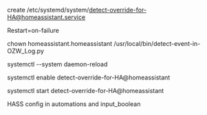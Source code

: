 

create /etc/systemd/system/detect-override-for-HA@homeassistant.service

Restart=on-failure

chown homeassistant.homeassistant /usr/local/bin/detect-event-in-OZW_Log.py

systemctl --system daemon-reload

systemctl enable detect-override-for-HA@homeassistant

systemctl start detect-override-for-HA@homeassistant

HASS config in automations and input_boolean